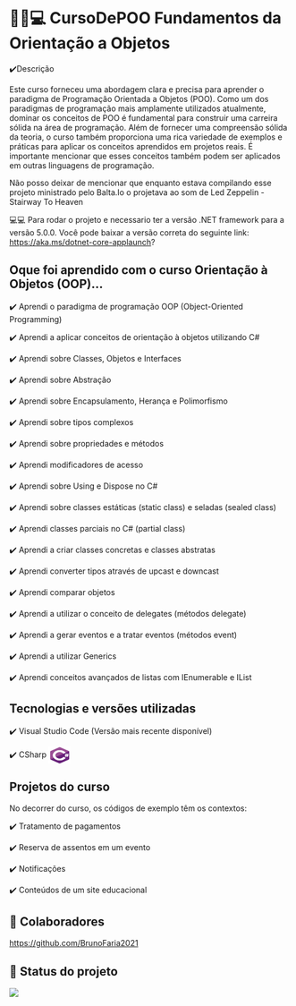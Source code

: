 # 👨‍💻💻 CursoDePOO Fundamentos da Orientação a Objetos
✔️Descrição 

Este curso forneceu uma abordagem clara e precisa para aprender o paradigma de Programação Orientada a Objetos (POO). Como um dos paradigmas de programação mais amplamente utilizados atualmente, dominar os conceitos de POO é fundamental para construir uma carreira sólida na área de programação. Além de fornecer uma compreensão sólida da teoria, o curso também proporciona uma rica variedade de exemplos e práticas para aplicar os conceitos aprendidos em projetos reais. É importante mencionar que esses conceitos também podem ser aplicados em outras linguagens de programação.

Não posso deixar de mencionar que enquanto estava compilando esse projeto ministrado pelo Balta.Io o projetava ao som de Led Zeppelin - Stairway To Heaven

💻💻 Para rodar o projeto e necessario ter a versão .NET framework para a versão 5.0.0. Você pode baixar a versão correta do seguinte link: https://aka.ms/dotnet-core-applaunch?

## Oque foi aprendido com o curso Orientação à Objetos (OOP)...


✔️   Aprendi o paradigma de programação OOP (Object-Oriented Programming)


✔️   Aprendi a aplicar conceitos de orientação à objetos utilizando C#


✔️   Aprendi sobre Classes, Objetos e Interfaces


✔️   Aprendi sobre Abstração


✔️  Aprendi sobre Encapsulamento, Herança e Polimorfismo


✔️   Aprendi sobre tipos complexos


✔️   Aprendi sobre propriedades e métodos


✔️   Aprendi modificadores de acesso


✔️  Aprendi sobre Using e Dispose no C#


✔️  Aprendi sobre classes estáticas (static class) e seladas (sealed class)


✔️  Aprendi classes parciais no C# (partial class)


✔️ Aprendi a criar classes concretas e classes abstratas


✔️  Aprendi converter tipos através de upcast e downcast


✔️  Aprendi comparar objetos


✔️   Aprendi a utilizar o conceito de delegates (métodos delegate)


✔️  Aprendi a gerar eventos e a tratar eventos  (métodos event)


✔️  Aprendi a utilizar Generics


✔️   Aprendi conceitos avançados de listas com IEnumerable e IList


## Tecnologias e versões utilizadas

✔️   Visual Studio Code (Versão mais recente disponível)


✔️ CSharp <img align="center" alt="Rafa-Csharp" height="30" width="40" src="https://raw.githubusercontent.com/devicons/devicon/master/icons/csharp/csharp-original.svg">

## Projetos do curso
No decorrer do curso, os códigos de exemplo têm os contextos:


✔️   Tratamento de pagamentos


✔️   Reserva de assentos em um evento


✔️   Notificações


✔️   Conteúdos de um site educacional

## :handshake: Colaboradores
https://github.com/BrunoFaria2021

## :dart: Status do projeto
<p align="
LEFT
">
<img src="http://img.shields.io/static/v1?label=STATUS&message=DESENVOLVIMENTO CONCLUIDO &color=GREEN&style=for-the-badge"/>
</p>

